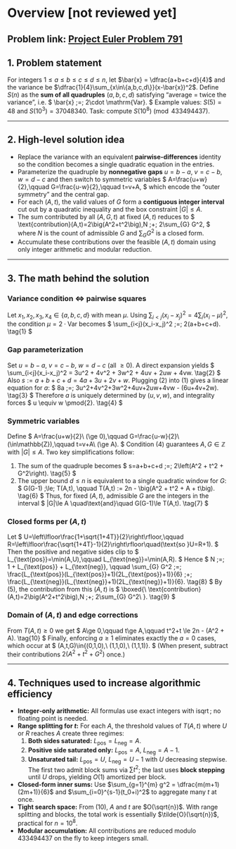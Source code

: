 # Overview [not reviewed yet]

**Problem link:** [Project Euler Problem 791](https://projecteuler.net/problem=791)  
---

## 1. Problem statement

For integers $1 \le a \le b \le c \le d \le n$, let $\bar{x} = \dfrac{a+b+c+d}{4}$ and the variance be
$\dfrac{1}{4}\sum_{x\in\{a,b,c,d\}}(x-\bar{x})^2$.
Define $S(n)$ as the **sum of all quadruples** $(a,b,c,d)$ satisfying
“average = twice the variance”, i.e.
$
\bar{x} \;=\; 2\cdot \mathrm{Var}.
$
Example values: $S(5)=48$ and $S(10^3)=37048340$.
Task: compute $S(10^8) \pmod{433494437}$.

---

## 2. High‑level solution idea

- Replace the variance with an equivalent **pairwise-differences** identity so the condition becomes a single quadratic equation in the entries.
- Parameterize the quadruple by **nonnegative gaps** $u=b-a$, $v=c-b$, $w=d-c$ and then switch to
  symmetric variables
  $
  A=\frac{u+w}{2},\qquad G=\frac{u-w}{2},\qquad t=v+A,
  $
  which encode the “outer symmetry” and the central gap.
- For each $(A,t)$, the valid values of $G$ form a **contiguous integer interval** cut out by a quadratic inequality and the box constraint $|G|\le A$.
- The sum contributed by all $(A,G,t)$ at fixed $(A,t)$ reduces to
  $
  \text{contribution}(A,t)=2\big(A^2+t^2\big)\,N \;+\; 2\sum_{G} G^2,
  $
  where $N$ is the count of admissible $G$ and $\sum_{G}G^2$ is a closed form.
- Accumulate these contributions over the feasible $(A,t)$ domain using only integer arithmetic and modular reduction.

---

## 3. The math behind the solution

### Variance condition $\Longleftrightarrow$ pairwise squares
Let $x_1,x_2,x_3,x_4\in\{a,b,c,d\}$ with mean $\mu$.
Using $\sum_{i<j}(x_i-x_j)^2 = 4\sum_i (x_i-\mu)^2$, the condition
$\mu = 2\cdot \mathrm{Var}$ becomes
$
\sum_{i<j}(x_i-x_j)^2 \;=\; 2(a+b+c+d). \tag{1}
$

### Gap parameterization
Set $u=b-a$, $v=c-b$, $w=d-c$ (all $\ge 0$).
A direct expansion yields
$
\sum_{i<j}(x_i-x_j)^2
= 3u^2 + 4v^2 + 3w^2 + 4uv + 2uw + 4vw. \tag{2}
$
Also $s:=a+b+c+d = 4a+3u+2v+w$.
Plugging (2) into (1) gives a linear equation for $a$:
$
8a \;=\; 3u^2+4v^2+3w^2+4uv+2uw+4vw - (6u+4v+2w). \tag{3}
$
Therefore $a$ is uniquely determined by $(u,v,w)$, and integrality forces
$
u \equiv w \pmod{2}. \tag{4}
$

### Symmetric variables
Define
$
A=\frac{u+w}{2}\ (\ge 0),\qquad G=\frac{u-w}{2}\ (\in\mathbb{Z}),\qquad t=v+A\ (\ge A).
$
Condition (4) guarantees $A,G\in\mathbb{Z}$ with $|G|\le A$.
Two key simplifications follow:
1. The sum of the quadruple becomes
   $
   s=a+b+c+d \;=\; 2\left(A^2 + t^2 + G^2\right). \tag{5}
   $
2. The upper bound $d\le n$ is equivalent to a single quadratic window for $G$:
   $
   G(G-1) \;\le\; T(A,t), \qquad T(A,t) := 2n - \big(A^2 + t^2 + A + t\big). \tag{6}
   $
Thus, for fixed $(A,t)$, admissible $G$ are the integers in the interval
$
|G|\le A \quad\text{and}\quad G(G-1)\le T(A,t). \tag{7}
$

### Closed forms per $(A,t)$
Let
$
U=\left\lfloor\frac{1+\sqrt{1+4T}}{2}\right\rfloor,\qquad
R=\left\lfloor\frac{\sqrt{1+4T}-1}{2}\right\rfloor\quad(\text{so }U=R+1).
$
Then the positive and negative sides clip to
$
L_{\text{pos}}=\min(A,U),\qquad L_{\text{neg}}=\min(A,R).
$
Hence
$
N \;=\; 1 + L_{\text{pos}} + L_{\text{neg}}, \qquad
\sum_{G} G^2 \;=\; \frac{L_{\text{pos}}(L_{\text{pos}}+1)(2L_{\text{pos}}+1)}{6}
\;+\; \frac{L_{\text{neg}}(L_{\text{neg}}+1)(2L_{\text{neg}}+1)}{6}. \tag{8}
$
By (5), the contribution from this $(A,t)$ is
$
\boxed{\ \text{contribution}(A,t)=2\big(A^2+t^2\big)\,N \;+\; 2\sum_{G} G^2\ }. \tag{9}
$

### Domain of $(A,t)$ and edge corrections
From $T(A,t)\ge 0$ we get
$
A\ge 0,\qquad t\ge A,\qquad t^2+t \le 2n - (A^2 + A). \tag{10}
$
Finally, enforcing $a\ge 1$ eliminates exactly the $a=0$ cases, which occur at
$
(A,t,G)\in\{(0,1,0),\ (1,1,0),\ (1,1,1)\}.
$
(When present, subtract their contributions $2(A^2+t^2+G^2)$ once.)

---

## 4. Techniques used to increase algorithmic efficiency

- **Integer‑only arithmetic:** All formulas use exact integers with $\operatorname{isqrt}$; no floating point is needed.
- **Range splitting for $t$:**
  For each $A$, the threshold values of $T(A,t)$ where $U$ or $R$ reaches $A$ create three regimes:
  1. **Both sides saturated:** $L_{\text{pos}}=L_{\text{neg}}=A$.
  2. **Positive side saturated only:** $L_{\text{pos}}=A,\ L_{\text{neg}}=A-1$.
  3. **Unsaturated tail:** $L_{\text{pos}}=U,\ L_{\text{neg}}=U-1$ with $U$ decreasing stepwise.
  The first two admit block sums via $\sum t^2$; the last uses **block stepping** until $U$ drops, yielding $O(1)$ amortized per block.
- **Closed‑form inner sums:** Use
  $\sum_{g=1}^{m} g^2 = \dfrac{m(m+1)(2m+1)}{6}$ and
  $\sum_{i=0}^{s-1}(t_0+i)^2$ to aggregate many $t$ at once.
- **Tight search space:** From (10), $A$ and $t$ are $O(\sqrt{n})$. With range splitting and blocks, the total work is essentially $\tilde{O}(\sqrt{n})$, practical for $n=10^8$.
- **Modular accumulation:** All contributions are reduced modulo $433494437$ on the fly to keep integers small.

